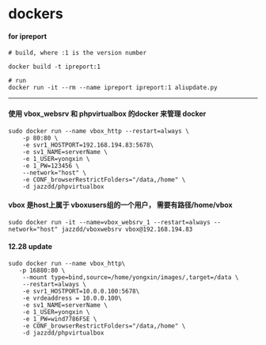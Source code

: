 # dockers
#### for ipreport
```
# build, where :1 is the version number

docker build -t ipreport:1

# run
docker run -it --rm --name ipreport ipreport:1 aliupdate.py
```
---
#### 使用 vbox_websrv 和 phpvirtualbox 的docker 来管理 docker
```
sudo docker run --name vbox_http --restart=always \
    -p 80:80 \
    -e svr1_HOSTPORT=192.168.194.83:5678\
    -e sv1_NAME=serverName \
    -e 1_USER=yongxin \
    -e 1_PW=123456 \
    --network="host" \
    -e CONF_browserRestrictFolders="/data,/home" \
    -d jazzdd/phpvirtualbox

```
#### vbox 是host上属于 vboxusers组的一个用户， 需要有路径/home/vbox
```
sudo docker run -it --name=vbox_websrv_1 --restart=always --network="host" jazzdd/vboxwebsrv vbox@192.168.194.83
```
#### 12.28 update

```
sudo docker run --name vbox_http\
   -p 16880:80 \
    --mount type=bind,source=/home/yongxin/images/,target=/data \
    --restart=always \
    -e svr1_HOSTPORT=10.0.0.100:5678\
    -e vrdeaddress = 10.0.0.100\
    -e sv1_NAME=serverName \
    -e 1_USER=yongxin \
    -e 1_PW=wind7786FSE \
    -e CONF_browserRestrictFolders="/data,/home" \
    -d jazzdd/phpvirtualbox

```
